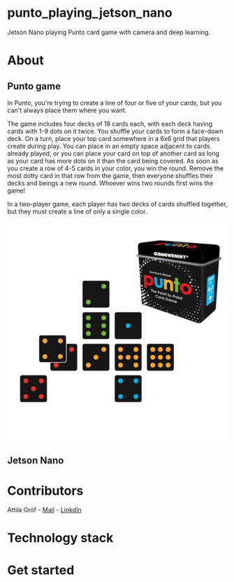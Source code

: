 # punto_playing_jetson_nano
Jetson Nano playing Punto card game with camera and deep learning. 

# About 

## Punto game 
In Punto, you're trying to create a line of four or five of your cards, but you can't always place them where you want.

The game includes four decks of 18 cards each, with each deck having cards with 1-9 dots on it twice.
You shuffle your cards to form a face-down deck. 
On a turn, place your top card somewhere in a 6x6 grid that players create during play. 
You can place in an empty space adjacent to cards already played, or you can place your card on top of another card as long as your card has more dots on it than the card being covered. 
As soon as you create a row of 4-5 cards in your color, you win the round. Remove the most dotty card in that row from the game, then everyone shuffles their decks and beings a new round. 
Whoever wins two rounds first wins the game!

In a two-player game, each player has two decks of cards shuffled together, but they must create a line of only a single color.

![webapp1](docs/pics/punto_sample_image.jpg?raw=true)
## Jetson Nano

# Contributors
Attila Gróf - [Mail](mailto:grof.attila9@gmail.com?subject=[GitHub]%20Source%20Han%20Sans) - [LinkdIn](www.linkedin.com/in/attilagrof9])

# Technology stack

# Get started